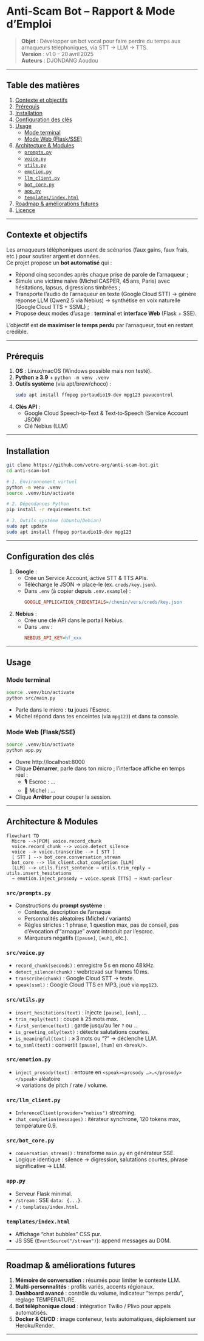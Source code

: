 # Anti‑Scam Bot – Rapport & Mode d’Emploi

> **Objet** : Développer un bot vocal pour faire perdre du temps aux arnaqueurs téléphoniques, via STT → LLM → TTS.  
> **Version** : v1.0 – 20 avril 2025  
> **Auteurs** : DJONDANG Aoudou  

---

## Table des matières

1. [Contexte et objectifs](#contexte-et-objectifs)  
2. [Pré­requis](#pré­requis)  
3. [Installation](#installation)  
4. [Configuration des clés](#configuration-des-clés)  
5. [Usage](#usage)  
   - [Mode terminal](#mode-terminal)  
   - [Mode Web (Flask/SSE)](#mode-web-flasksse)  
6. [Architecture & Modules](#architecture--modules)  
   - [`prompts.py`](#promptspy)  
   - [`voice.py`](#voicepy)  
   - [`utils.py`](#utilspy)  
   - [`emotion.py`](#emotionpy)  
   - [`llm_client.py`](#llm_clientpy)  
   - [`bot_core.py`](#bot_corepy)  
   - [`app.py`](#apppy)  
   - [`templates/index.html`](#templatesindexhtml)  
7. [Roadmap & améliorations futures](#roadmap--améliorations-futures)  
8. [Licence](#licence)  

---

## Contexte et objectifs

Les arnaqueurs téléphoniques usent de scénarios (faux gains, faux frais, etc.) pour soutirer argent et données.  
Ce projet propose un **bot automatisé** qui :

- Répond cinq secondes après chaque prise de parole de l’arnaqueur ;
- Simule une victime naïve (Michel CASPER, 45 ans, Paris) avec hésitations, lapsus, digressions timbrées ;
- Transporte l’audio de l’arnaqueur en texte (Google Cloud STT) → génère réponse LLM (Qwen2.5 via Nebius) → synthétise en voix naturelle (Google Cloud TTS + SSML) ;
- Propose deux modes d’usage : **terminal** et **interface Web** (Flask + SSE).

L’objectif est **de maximiser le temps perdu** par l’arnaqueur, tout en restant crédible.

---

## Pré­requis

1. **OS** : Linux/macOS (Windows possible mais non testé).  
2. **Python ≥ 3.9** + `python -m venv .venv`  
3. **Outils système** (via apt/brew/choco) :
   ```bash
   sudo apt install ffmpeg portaudio19-dev mpg123 pavucontrol
   ```
4. **Clés API** :
   - Google Cloud Speech‑to‑Text & Text‑to‑Speech (Service Account JSON)  
   - Clé Nebius (LLM)  

---

## Installation

```bash
git clone https://github.com/votre‑org/anti‑scam‑bot.git
cd anti‑scam‑bot

# 1. Environnement virtuel
python -m venv .venv
source .venv/bin/activate

# 2. Dépendances Python
pip install -r requirements.txt

# 3. Outils système (Ubuntu/Debian)
sudo apt update
sudo apt install ffmpeg portaudio19-dev mpg123
```

---

## Configuration des clés

1. **Google** :
   - Crée un Service Account, active STT & TTS APIs.  
   - Télécharge le JSON → place-le (ex. `creds/key.json`).  
   - Dans `.env` (à copier depuis `.env.example`) :
     ```ini
     GOOGLE_APPLICATION_CREDENTIALS=/chemin/vers/creds/key.json
     ```
2. **Nebius** :
   - Crée une clé API dans le portail Nebius.  
   - Dans `.env` :
     ```ini
     NEBIUS_API_KEY=hf_xxx
     ```

---

## Usage

### Mode terminal

```bash
source .venv/bin/activate
python src/main.py
```

- Parle dans le micro : **tu** joues l’Escroc.  
- Michel répond dans tes enceintes (via `mpg123`) et dans ta console.

### Mode Web (Flask/SSE)

```bash
source .venv/bin/activate
python app.py
```

- Ouvre http://localhost:8000  
- Clique **Démarrer**, parle dans ton micro ; l’interface affiche en temps réel :
  - 🎙️ Escroc : …  
  - 🤖 Michel : …  
- Clique **Arrêter** pour couper la session.

---

## Architecture & Modules

```mermaid
flowchart TD
  Micro -->|PCM| voice.record_chunk
  voice.record_chunk --> voice.detect_silence
  voice --> voice.transcribe --> [ STT ] 
  [ STT ] --> bot_core.conversation_stream
  bot_core --> llm_client.chat_completion [LLM]
  [LLM] --> utils.first_sentence → utils.trim_reply → utils.insert_hesitations
  → emotion.inject_prosody → voice.speak [TTS] → Haut‑parleur
```

### `src/prompts.py`

- Constructions du **prompt système** :  
  - Contexte, description de l’arnaque  
  - Personnalités aléatoires (Michel / variants)  
  - Règles strictes : 1 phrase, 1 question max, pas de conseil, pas d’évocation d’“arnaque” avant introduit par l’escroc.  
  - Marqueurs négatifs (`[pause]`, `[euh]`, etc.).

### `src/voice.py`

- `record_chunk(seconds)` : enregistre 5 s en mono 48 kHz.  
- `detect_silence(chunk)` : webrtcvad sur frames 10 ms.  
- `transcribe(chunk)` : Google Cloud STT → texte.  
- `speak(ssml)` : Google Cloud TTS en MP3, joué via `mpg123`.

### `src/utils.py`

- `insert_hesitations(text)` : injecte `[pause]`, `[euh]`, …  
- `trim_reply(text)` : coupe à 25 mots max.  
- `first_sentence(text)` : garde jusqu’au 1er `?` ou `.`.  
- `is_greeting_only(text)` : détecte salutations courtes.  
- `is_meaningful(text)` : ≥ 3 mots ou “?” → déclenche LLM.  
- `to_ssml(text)` : convertit `[pause]`, `[hum]` en `<break/>`.

### `src/emotion.py`

- `inject_prosody(text)` : entoure en `<speak><prosody …>…</prosody></speak>` aléatoire  
  → variations de pitch / rate / volume.

### `src/llm_client.py`

- `InferenceClient(provider="nebius")` streaming.  
- `chat_completion(messages)` : itérateur synchrone, 120 tokens max, température 0.9.

### `src/bot_core.py`

- `conversation_stream()` : transforme `main.py` en générateur SSE.  
- Logique identique : silence → digression, salutations courtes, phrase significative → LLM.

### `app.py`

- Serveur Flask minimal.  
- `/stream` : SSE `data: {...}`.  
- `/` : `templates/index.html`.

### `templates/index.html`

- Affichage “chat bubbles” CSS pur.  
- JS SSE (`EventSource("/stream")`): append messages au DOM.

---

## Roadmap & améliorations futures

1. **Mémoire de conversation** : résumés pour limiter le contexte LLM.  
2. **Multi‑personnalités** : profils variés, accents régionaux.  
3. **Dashboard avancé** : contrôle du volume, indicateur “temps perdu”, réglage TEMPERATURE.  
4. **Bot téléphonique cloud** : intégration Twilio / Plivo pour appels automatisés.  
5. **Docker & CI/CD** : image conteneur, tests automatiques, déploiement sur Heroku/Render.

---
